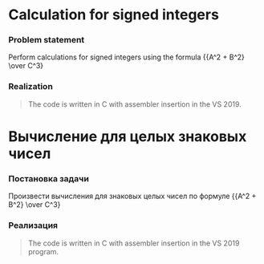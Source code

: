 # Calculation for signed integers
### Problem statement
Perform calculations for signed integers using the formula {{A^2 + B^2} \over C^3}

### Realization
>The code is written in C with assembler insertion in the VS 2019.









# Вычисление для целых знаковых чисел
### Постановка задачи
Произвести вычисления для знаковых целых чисел по формуле {{A^2 + B^2} \over C^3}
### Реализация
> The code is written in C with assembler insertion in the VS 2019 program.